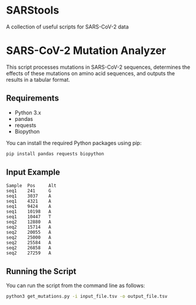 # SARStools
A collection of useful scripts for SARS-CoV-2 data 
# SARS-CoV-2 Mutation Analyzer

This script processes mutations in SARS-CoV-2 sequences, determines the effects of these mutations on amino acid sequences, and outputs the results in a tabular format.

## Requirements

- Python 3.x
- pandas
- requests
- Biopython

You can install the required Python packages using pip:

```bash
pip install pandas requests biopython
```

## Input Example

``` tsv
Sample  Pos     Alt
seq1    241     G
seq1    3037    A
seq1    4321    A
seq1    9424    A
seq1    10198   A
seq1    10447   T
seq2    12880   A
seq2    15714   A
seq2    20055   A
seq2    25000   A
seq2    25584   A
seq2    26858   A
seq2    27259   A
```

## Running the Script

You can run the script from the command line as follows:
``` bash
python3 get_mutations.py -i input_file.tsv -o output_file.tsv
```
